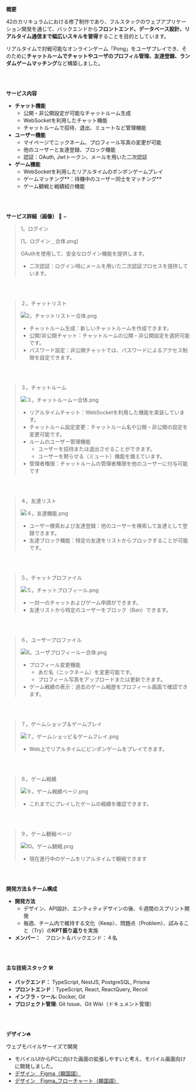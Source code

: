 **概要**

42のカリキュラムにおける修了制作であり、フルスタックのウェブアプリケーション開発を通じて、バックエンドから**フロントエンド、データベース設計、リアルタイム通信まで幅広いスキルを習得**することを目的としています。

リアルタイムで対戦可能なオンラインゲーム「Pong」をユーザプレイでき、そのために**チャットルームでチャットやユーザのプロフィル管理、友達登録、ランダムゲームマッチング**など構築しました。

<br>
<br>

**サービス内容**

- **チャット機能**
  - 公開・非公開設定が可能なチャットルーム生成
  - WebSocketを利用したチャット機能
  - チャットルームで招待、退出、ミュートなど管理機能
- **ユーザー機能**
  - マイページでニックネーム、プロフィール写真の変更が可能
  - 他のユーザーと友達登録、ブロック機能
  - 認証：OAuth, Jwtトークン、メールを用いた二次認証
- **ゲーム機能**
  - WebSocketを利用したリアルタイムのポンポンゲームプレイ
  - ゲームマッチング**：待機中のユーザー同士をマッチング**
  - ゲーム観戦と戦績紹介機能

<br>
<br>

**サービス詳細（画像） 🐣** ~

> 1。ログイン
>
> [1。ログイン＿合体.png]
>
> OAuthを使用して、安全なログイン機能を提供します。
>
> - 二次認証：ログイン時にメールを用いた二次認証プロセスを提供しています。

<br>
<br>

> ２。チャットリスト
>
> ![2。チャットリストー合体.png](https://prod-files-secure.s3.us-west-2.amazonaws.com/22ceec49-e9f8-4277-a6ac-4f83db54623b/765cb30d-f393-4f06-b5ad-6a2137adafdf/2%E3%80%82%E3%83%81%E3%83%A3%E3%83%83%E3%83%88%E3%83%AA%E3%82%B9%E3%83%88%E3%83%BC%E5%90%88%E4%BD%93.png)
>
> - チャットルーム生成：新しいチャットルームを作成できます。
> - 公開/非公開チャット：チャットルームの公開・非公開設定を選択可能です。
> - パスワード設定：非公開チャットでは、パスワードによるアクセス制限を設定できます。

<br>
<br>

> ３。チャットルーム
>
> ![３。チャットルームー合体.png](https://prod-files-secure.s3.us-west-2.amazonaws.com/22ceec49-e9f8-4277-a6ac-4f83db54623b/4b4099f7-94c4-4983-be6e-b7ac7500a68c/%EF%BC%93%E3%80%82%E3%83%81%E3%83%A3%E3%83%83%E3%83%88%E3%83%AB%E3%83%BC%E3%83%A0%E3%83%BC%E5%90%88%E4%BD%93.png)
>
> - リアルタイムチャット：WebSocketを利用した機能を実装しています。
> - チャットルーム設定変更：チャットルーム名や公開・非公開の設定を変更可能です。
> - ルームのユーザー管理機能
>   - ユーザーを招待または退出させることができます。
>   - ユーザーを黙らせる（ミュート）機能を備えています。
> - 管理者権限：チャットルームの管理者権限を他のユーザーに付与可能です

<br>
<br>

> ４。友達リスト
>
> ![４。友達機能.png](https://prod-files-secure.s3.us-west-2.amazonaws.com/22ceec49-e9f8-4277-a6ac-4f83db54623b/8094f3a8-bf67-4b44-b20a-18e6aa12f401/%EF%BC%94%E3%80%82%E5%8F%8B%E9%81%94%E6%A9%9F%E8%83%BD.png)
>
> - ユーザー検索および友達登録：他のユーザーを検索して友達として登録できます。
> - 友達ブロック機能：特定の友達をリストからブロックすることが可能です。

<br>
<br>

> ５。チャットプロファイル
>
> ![５。チャットプロフィール.png](https://prod-files-secure.s3.us-west-2.amazonaws.com/22ceec49-e9f8-4277-a6ac-4f83db54623b/5db6cbbb-e8db-4e83-b310-fd760d33d52e/%EF%BC%95%E3%80%82%E3%83%81%E3%83%A3%E3%83%83%E3%83%88%E3%83%95%E3%82%9A%E3%83%AD%E3%83%95%E3%82%A3%E3%83%BC%E3%83%AB.png)
>
> - 一対一のチャットおよびゲーム申請ができます。
> - 友達リストから特定のユーザーをブロック（Ban）できます。

<br>
<br>

> ６。ユーザープロファイル
>
> ![6。ユーザプロフィールー合体.png](https://prod-files-secure.s3.us-west-2.amazonaws.com/22ceec49-e9f8-4277-a6ac-4f83db54623b/343330f2-1197-4e64-8e55-9ba3ac273580/6%E3%80%82%E3%83%A6%E3%83%BC%E3%82%B5%E3%82%99%E3%83%95%E3%82%9A%E3%83%AD%E3%83%95%E3%82%A3%E3%83%BC%E3%83%AB%E3%83%BC%E5%90%88%E4%BD%93.png)
>
> - プロフィール変更機能
>   - あだ名（ニックネーム）を変更可能です。
>   - プロフィール写真をアップロードまたは更新できます。
> - ゲーム戦績の表示：過去のゲーム戦歴をプロフィール画面で確認できます。

<br>
<br>

> ７。ゲームショップ＆ゲームプレイ
>
> ![７。ゲームショッピ＆ゲームフレイ.png](https://prod-files-secure.s3.us-west-2.amazonaws.com/22ceec49-e9f8-4277-a6ac-4f83db54623b/8b82034a-4920-4f81-963b-c8c3b2a35760/%EF%BC%97%E3%80%82%E3%82%B1%E3%82%99%E3%83%BC%E3%83%A0%E3%82%B7%E3%83%A7%E3%83%83%E3%83%92%E3%82%9A%EF%BC%86%E3%82%B1%E3%82%99%E3%83%BC%E3%83%A0%E3%83%95%E3%83%AC%E3%82%A4.png)
>
> - Web上でリアルタイムにピンポンゲームをプレイできます。

<br>
<br>

> ８。ゲーム戦績
>
> ![９。ゲーム戦績ページ.png](https://prod-files-secure.s3.us-west-2.amazonaws.com/22ceec49-e9f8-4277-a6ac-4f83db54623b/ca3d7e6a-78da-42d7-9bd8-4c7ab9131a71/%EF%BC%99%E3%80%82%E3%82%B1%E3%82%99%E3%83%BC%E3%83%A0%E6%88%A6%E7%B8%BE%E3%83%98%E3%82%9A%E3%83%BC%E3%82%B7%E3%82%99.png)
>
> - これまでにプレイしたゲームの戦績を確認できます。

<br>
<br>

> ９。ゲーム観戦ページ
>
> ![10。ゲーム観戦.png](https://prod-files-secure.s3.us-west-2.amazonaws.com/22ceec49-e9f8-4277-a6ac-4f83db54623b/a09fe019-a553-47d2-a2f1-a168f5c00ea0/10%E3%80%82%E3%82%B1%E3%82%99%E3%83%BC%E3%83%A0%E8%A6%B3%E6%88%A6.png)
>
> - 現在進行中のゲームをリアルタイムで観戦できます

<br>
<br>

**開発方法＆チーム構成**

- **開発方法**
  - デザイン、API設計、エンティティデザインの後、６週間のスプリント開発
  - 毎週、チーム内で維持する文化（Keep）、問題点（Problem）、試みること（Try）の**KPT振り返り**を実施
- **メンバー：**　フロント＆バックエンド：４名

<br>
<br>

**主な技術スタック 🛠️**

- **バックエンド：** TypeScript, NestJS, PostgreSQL, Prisma
- **プロントエンド**：TypeScript, React, ReactQuery, Recoil
- **インフラ・ツール**: Docker, Git
- **プロジェクト管理**: Git Issue、Git Wiki（ドキュメント管理）

<br>
<br>

**デザイン🔥**

ウェブモバイルサーイズで開発

- モバイルUIからPCに向けた画面の拡張しやすいと考え、モバイル画面向けに開発しました。
- [デザイン　Figma（韓国語）](https://www.figma.com/design/WXd142rB0HWgnhYoTEe4Ss/MatchPoint-Design?node-id=0-1&t=1dHYCPQrLI72XXHP-1)
- [デザイン　Figma\_フローチャート（韓国語）](https://www.figma.com/board/Bx3l4xtjg5CZ98g6i9xp1R/MatchPoint-DesignFlow?t=4TKSpwd8nF2urLny-1)
